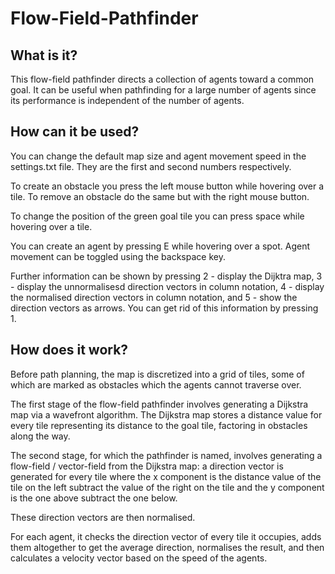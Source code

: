 # Flow-Field-Pathfinder

## What is it?

This flow-field pathfinder directs a collection of agents toward a common goal. It can be useful when pathfinding for a large number of agents since its performance is independent of the number of agents.

## How can it be used?

You can change the default map size and agent movement speed in the settings.txt file. They are the first and second numbers respectively.

To create an obstacle you press the left mouse button while hovering over a tile. To remove an obstacle do the same but with the right mouse button.

To change the position of the green goal tile you can press space while hovering over a tile.

You can create an agent by pressing E while hovering over a spot. Agent movement can be toggled using the backspace key.

Further information can be shown by pressing 2 - display the Dijktra map, 3 - display the unnormalisesd direction vectors in column notation, 4 - display the normalised direction vectors in column notation, and 5 - show the direction vectors as arrows. You can get rid of this information by pressing 1.

## How does it work?

Before path planning, the map is discretized into a grid of tiles, some of which are marked as obstacles which the agents cannot traverse over.

The first stage of the flow-field pathfinder involves generating a Dijkstra map via a wavefront algorithm. The Dijkstra map stores a distance value for every tile representing its distance to the goal tile, factoring in obstacles along the way.

The second stage, for which the pathfinder is named, involves generating a flow-field / vector-field from the Dijkstra map: a direction vector is generated for every tile where the x component is the distance value of the tile on the left subtract the value of the right on the tile and the y component is the one above subtract the one below.

These direction vectors are then normalised.

For each agent, it checks the direction vector of every tile it occupies, adds them altogether to get the average direction, normalises the result, and then calculates a velocity vector based on the speed of the agents.
